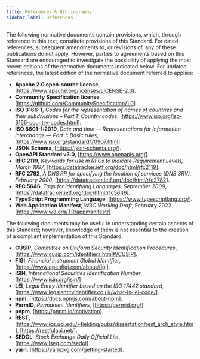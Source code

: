 ```yaml
---
title: References & Bibliography
sidebar_label: References
---
```



The following normative documents contain provisions, which, through reference in this text, constitute provisions of this Standard. For dated references, subsequent amendments to, or revisions of, any of these publications do not apply. However, parties to agreements based on this Standard are encouraged to investigate the possibility of applying the most recent editions of the normative documents indicated below. For undated references, the latest edition of the normative document referred to applies:

- **Apache 2.0 open-source license**, [https://www.apache.org/licenses/LICENSE-2.0].
- **Community Specification license**, [https://github.com/CommunitySpecification/1.0]
- **ISO 3166-1**, _Codes for the representation of names of countries and their subdivisions – Part 1: Country codes_, [https://www.iso.org/iso-3166-country-codes.html].
- **ISO 8601-1:2019**, _Date and time — Representations for information interchange — Part 1: Basic rules_, [https://www.iso.org/standard/70907.html]
- **JSON Schema**, [https://json-schema.org/].
- **OpenAPI Standard v3.0**, [https://www.openapis.org/].
- **RFC 2119**, _Keywords for use in RFCs to Indicate Requirement Levels, March 1997_, [https://datatracker.ietf.org/doc/html/rfc2119].
- **RFC 2782**, _A DNS RR for specifying the location of services (DNS SRV), February 2000_, [https://datatracker.ietf.org/doc/html/rfc2782].
- **RFC 5646**, _Tags for Identifying Languages, September 2009_, [https://datatracker.ietf.org/doc/html/rfc5646].
- **TypeScript Programming Language**, [https://www.typescriptlang.org/].
- **Web Application Manifest**, _W3C Working Draft_, February 2022 [https://www.w3.org/TR/appmanifest/]

The following documents may be useful in understanding certain aspects of this Standard; however, knowledge of them is not essential to the creation of a compliant implementation of this Standard:

- **CUSIP**, _Committee on Uniform Security Identification Procedures_, [https://www.cusip.com/identifiers.html#/CUSIP].
- **FIGI**, _Financial Instrument Global Identifier_, [https://www.openfigi.com/about/figi].
- **ISIN**, _International Securities Identification Number_, [https://www.isin.org/isin/]
- **LEI**, _Legal Entity Identifier based on the ISO 17442 standard_, [https://www.legalentityidentifier.co.uk/what-is-lei-code/].
- **npm**,  [https://docs.npmjs.com/about-npm].
- **PermID**, _Permanent Identifiers_, [https://permid.org/].
- **pnpm**, [https://pnpm.io/motivation].
- **REST**, [https://www.ics.uci.edu/~fielding/pubs/dissertation/rest_arch_style.htm], [https://restfulapi.net/].
- **SEDOL**, _Stock Exchange Daily Official List_, [https://www.lseg.com/sedol].
- **yarn**, [https://yarnpkg.com/getting-started].
